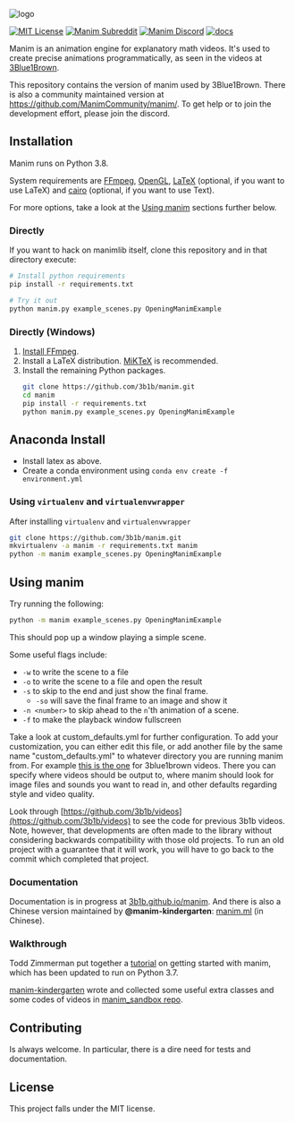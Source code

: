 ![logo](logo/cropped.png)

[![MIT License](https://img.shields.io/badge/license-MIT-blue.svg?style=flat)](http://choosealicense.com/licenses/mit/)
[![Manim Subreddit](https://img.shields.io/reddit/subreddit-subscribers/manim.svg?color=ff4301&label=reddit)](https://www.reddit.com/r/manim/)
[![Manim Discord](https://img.shields.io/discord/581738731934056449.svg?label=discord)](https://discord.gg/mMRrZQW)
[![docs](https://github.com/3b1b/manim/workflows/docs/badge.svg)](https://3b1b.github.io/manim/)

Manim is an animation engine for explanatory math videos. It's used to create precise animations programmatically, as seen in the videos at [3Blue1Brown](https://www.3blue1brown.com/).

This repository contains the version of manim used by 3Blue1Brown.  There is also a community maintained version at https://github.com/ManimCommunity/manim/. To get help or to join the development effort, please join the discord.

## Installation
Manim runs on Python 3.8.

System requirements are [FFmpeg](https://ffmpeg.org/), [OpenGL](https://www.opengl.org//), [LaTeX](https://www.latex-project.org) (optional, if you want to use LaTeX)
and [cairo](https://www.cairographics.org/) (optional, if you want to use Text).

For more options, take a look at the [Using manim](#using-manim) sections further below.

### Directly

If you want to hack on manimlib itself, clone this repository and in that directory execute:

```sh
# Install python requirements
pip install -r requirements.txt

# Try it out
python manim.py example_scenes.py OpeningManimExample
```

### Directly (Windows)
1. [Install FFmpeg](https://www.wikihow.com/Install-FFmpeg-on-Windows).
2. Install a LaTeX distribution. [MiKTeX](https://miktex.org/download) is recommended.
3. Install the remaining Python packages.
    ```sh
    git clone https://github.com/3b1b/manim.git
    cd manim
    pip install -r requirements.txt
    python manim.py example_scenes.py OpeningManimExample
    ```


## Anaconda Install

* Install latex as above.
* Create a conda environment using `conda env create -f environment.yml`


### Using `virtualenv` and `virtualenvwrapper`
After installing `virtualenv` and `virtualenvwrapper`
```sh
git clone https://github.com/3b1b/manim.git
mkvirtualenv -a manim -r requirements.txt manim
python -m manim example_scenes.py OpeningManimExample
```


## Using manim
Try running the following:
```sh
python -m manim example_scenes.py OpeningManimExample
```
This should pop up a window playing a simple scene.

Some useful flags include:
* `-w` to write the scene to a file
* `-o` to write the scene to a file and open the result
* `-s` to skip to the end and just show the final frame.
    * `-so` will save the final frame to an image and show it
* `-n <number>` to skip ahead to the `n`'th animation of a scene.
* `-f` to make the playback window fullscreen

Take a look at custom_defaults.yml for further configuration.  To add your customization, you can either edit this file, or add another file by the same name "custom_defaults.yml" to whatever directory you are running manim from.  For example [this is the one](https://github.com/3b1b/videos/blob/master/custom_defaults.yml) for 3blue1brown videos.  There you can specify where videos should be output to, where manim should look for image files and sounds you want to read in, and other defaults regarding style and video quality.

Look through [https://github.com/3b1b/videos](https://github.com/3b1b/videos) to see the code for previous 3b1b videos. Note, however, that developments are often made to the library without considering backwards compatibility with those old projects. To run an old project with a guarantee that it will work, you will have to go back to the commit which completed that project.

### Documentation
Documentation is in progress at [3b1b.github.io/manim](https://3b1b.github.io/manim/). And there is also a Chinese version maintained by **@manim-kindergarten**: [manim.ml](https://manim.ml/) (in Chinese).

### Walkthrough
Todd Zimmerman put together a [tutorial](https://talkingphysics.wordpress.com/2019/01/08/getting-started-animating-with-manim-and-python-3-7/) on getting started with manim, which has been updated to run on Python 3.7.

[manim-kindergarten](https://github.com/manim-kindergarten/) wrote and collected some useful extra classes and some codes of videos in [manim_sandbox repo](https://github.com/manim-kindergarten/manim_sandbox).


## Contributing
Is always welcome. In particular, there is a dire need for tests and documentation.


## License
This project falls under the MIT license.

